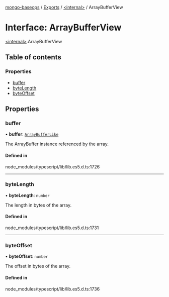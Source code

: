 [mongo-baseops](../README.md) / [Exports](../modules.md) / [\<internal\>](../modules/internal_.md) / ArrayBufferView

# Interface: ArrayBufferView

[\<internal\>](../modules/internal_.md).ArrayBufferView

## Table of contents

### Properties

- [buffer](internal_.ArrayBufferView.md#buffer)
- [byteLength](internal_.ArrayBufferView.md#bytelength)
- [byteOffset](internal_.ArrayBufferView.md#byteoffset)

## Properties

### buffer

• **buffer**: [`ArrayBufferLike`](../modules/internal_.md#arraybufferlike)

The ArrayBuffer instance referenced by the array.

#### Defined in

node_modules/typescript/lib/lib.es5.d.ts:1726

___

### byteLength

• **byteLength**: `number`

The length in bytes of the array.

#### Defined in

node_modules/typescript/lib/lib.es5.d.ts:1731

___

### byteOffset

• **byteOffset**: `number`

The offset in bytes of the array.

#### Defined in

node_modules/typescript/lib/lib.es5.d.ts:1736
